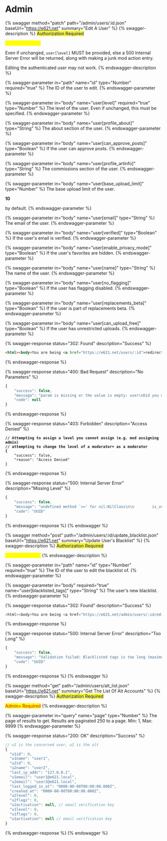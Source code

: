# Admin

{% swagger method="patch" path="/admin/users/:id.json" baseUrl="https://e621.net" summary="Edit A User" %}
{% swagger-description %}
<mark style="color:blue;">Authorization Required</mark>

<mark style="color:yellow;">Admin+ Required</mark>

Even if unchanged, `user[level]` MUST be provided, else a 500 Internal Server Error will be returned, along with making a junk mod action entry.

Editing the authenticated user may not work.
{% endswagger-description %}

{% swagger-parameter in="path" name="id" type="Number" required="true" %}
The ID of the user to edit.
{% endswagger-parameter %}

{% swagger-parameter in="body" name="user[level]" required="true" type="Number" %}
The level of the user. Even if unchanged, this must be specified.
{% endswagger-parameter %}

{% swagger-parameter in="body" name="user[profile_about]" type="String" %}
The about section of the user.
{% endswagger-parameter %}

{% swagger-parameter in="body" name="user[can_approve_posts]" type="Boolean" %}
If the user can approve posts.
{% endswagger-parameter %}

{% swagger-parameter in="body" name="user[profile_artinfo]" type="String" %}
The commissions section of the user.
{% endswagger-parameter %}

{% swagger-parameter in="body" name="user[base_upload_limit]" type="Number" %}
The base upload limit of the user. 

**10**

 by default.
{% endswagger-parameter %}

{% swagger-parameter in="body" name="user[email]" type="String" %}
The email of the user.
{% endswagger-parameter %}

{% swagger-parameter in="body" name="user[verified]" type="Boolean" %}
If the user's email is verified.
{% endswagger-parameter %}

{% swagger-parameter in="body" name="user[enable_privacy_mode]" type="Boolean" %}
If the user's favorites are hidden.
{% endswagger-parameter %}

{% swagger-parameter in="body" name="user[name]" type="String" %}
The name of the user.
{% endswagger-parameter %}

{% swagger-parameter in="body" name="user[no_flagging]" type="Boolean" %}
If the user has flagging disabled.
{% endswagger-parameter %}

{% swagger-parameter in="body" name="user[replacements_beta]" type="Boolean" %}
If the user is part of replacements beta.
{% endswagger-parameter %}

{% swagger-parameter in="body" name="user[can_upload_free]" type="Boolean" %}
If the user has unrestricted uploads.
{% endswagger-parameter %}

{% swagger-response status="302: Found" description="Success" %}
```html
<html><body>You are being <a href="https://e621.net/users/:id">redirected</a>.</body></html>
```
{% endswagger-response %}

{% swagger-response status="400: Bad Request" description="No Parameters" %}
```javascript
{
    "success": false,
    "message": "param is missing or the value is empty: user\nDid you mean?  format\n               controller\n               action\n               id",
    "code": null
}
```
{% endswagger-response %}

{% swagger-response status="403: Forbidden" description="Access Denied" %}
<pre class="language-javascript"><code class="lang-javascript"><strong>// Attempting to assign a level you cannot assign (e.g. mod assigning admin)
</strong><strong>// attempting to change the level of a moderator+ as a moderator
</strong><strong>{
</strong>    "success": false,
    "reason": "Access Denied"
}
</code></pre>
{% endswagger-response %}

{% swagger-response status="500: Internal Server Error" description="Missing Level" %}
```javascript
{
    "success": false,
    "message": "undefined method `>=' for nil:NilClass\n\n        is_verified? && self.level >= value && self.id.present?\n                                   ^^",
    "code": "UUID"
}
```
{% endswagger-response %}
{% endswagger %}

{% swagger method="post" path="/admin/users/:id/update_blacklist.json" baseUrl="https://e621.net" summary="Update User's Blacklist" %}
{% swagger-description %}
<mark style="color:blue;">Authorization Required</mark>

<mark style="color:yellow;">Admin+ Required</mark>
{% endswagger-description %}

{% swagger-parameter in="path" name="id" type="Number" required="true" %}
The ID of the user to edit the blacklist of.
{% endswagger-parameter %}

{% swagger-parameter in="body" required="true" name="user[blacklisted_tags]" type="String" %}
The user's new blacklist.
{% endswagger-parameter %}

{% swagger-response status="302: Found" description="Success" %}
```javascript
<html><body>You are being <a href="https://e621.net/admin/users/:id/edit_blacklist">redirected</a>.</body></html>
```
{% endswagger-response %}

{% swagger-response status="500: Internal Server Error" description="Too Long" %}
```javascript
{
    "success": false,
    "message": "Validation failed: Blacklisted tags is too long (maximum is 150000 characters)",
    "code": "UUID"
}
```
{% endswagger-response %}
{% endswagger %}

{% swagger method="get" path="/admin/users/alt_list.json" baseUrl="https://e621.net" summary="Get The List Of Alt Accounts" %}
{% swagger-description %}
<mark style="color:blue;">Authorization Required</mark>

<mark style="color:red;">Admin+ Required</mark>
{% endswagger-description %}

{% swagger-parameter in="query" name="page" type="Number" %}
The page of results to get. Results are paginated 250 to a page. Min: 1, Max: 9999
{% endswagger-parameter %}

{% swagger-response status="200: OK" description="Success" %}
```javascript
// u1 is the concerned user, u2 is the alt
{
  "u1id": 0,
  "u1name": "user1",
  "u2id": 0,
  "u2name": "user2",
  "last_ip_addr": "127.0.0.1",
  "u1email": "user1@e621.local",
  "u2email": "user2@e621.local",
  "last_logged_in_at": "0000-00-00T00:00:00.000Z",
  "created_at": "0000-00-00T00:00:00.000Z",
  "u2level": 0,
  "u2flags": 0,
  "u2activation": null, // email verification key
  "u1level": 0,
  "u1flags": 0,
  "u1activation": null // email verification key
}
```
{% endswagger-response %}
{% endswagger %}
